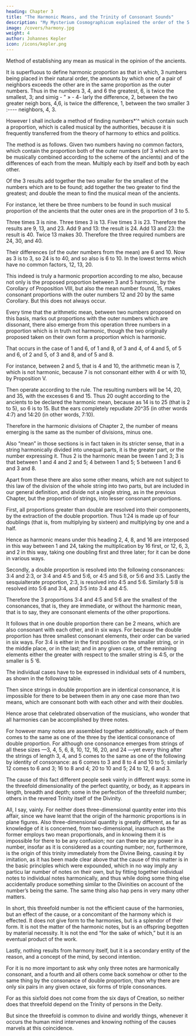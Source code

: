 ```yaml
---
heading: Chapter 3
title: "The Harmonic Means, and the Trinity of Consonant Sounds"
description: "My Mysterium Cosmographicum explained the order of the 5 solids in the world"
image: /covers/harmony.jpg
weight: 4
author: Johannes Kepler
icon: /icons/kepler.png
---
```





Method of establishing any mean as musical in the opinion of the ancients.

It is superfluous to define harmonic proportion as that in which, 3 numbers being placed in their natural order, the amounts by which one of a pair of neighbors exceeds the other are in the same proportion as the outer numbers. Thus in the numbers 3, 4, and 6 the greatest, 6, is twice the smallest, 3; and simig - " » - 4- larly the difference, 2, between the two greater neigh­
bors, 4,6, is twice the difference, 1, between the two smaller
3 :----
neighbors, 4, 3.


However I shall include a method of finding numbers*’^ which contain such a proportion, which is called musical by the authorities, because it is frequently transferred from the theory of harmony to ethics and politics. 

The method is as follows. Given two numbers having no common factors, which contain the proportion both of the outer numbers (of 3 which are to be musically combined according to the scheme of the ancients) and of the differences of each from the mean. Multiply each by itself and both by each other.

Of the 3 results add together the two smaller for the smallest of the numbers which are to be found; add together the two greater to find the greatest; and double the mean to find the musical mean of the ancients. 

For instance, let there be three numbers to be found in such musical proportion of the ancients that the outer ones are in the proportion of 3 to 5. 

Three times 3 is nine. Three times 3 is 13. Five times 3 is 23. Therefore the results are 9, 13, and 23. Add 9 and 13: the result is 24. Add 13 and 23: the result is 40. Twice 13 makes 30. Therefore the three required numbers are 24, 30, and 40. 

Their differences (of the outer numbers from the mean) are 6 and 10. Now as 3 is to 3, so 24 is to 40, and so also is 6 to 10. In the lowest terms which have no common factors, 12, 13, 20.

This indeed is truly a harmonic proportion according to me also, because not only is the proposed proportion between 3 and 5 harmonic, by the Corollary of Proposition VIII, but also the mean number found, 15, makes consonant proportions with the outer numbers 12 and 20 by the same Corollary. But this does not always occur.

Every time that the arithmetic mean, between two numbers proposed on this basis, marks out proportions with the outer numbers which are dissonant, there also emerge from this operation three numbers in a proportion which is in truth not harmonic, though the two originally proposed taken on their own form a proportion which is harmonic. 

That occurs in the case of 1 and 6, of 1 and 8, of 3 and 4, of 4 and 5, of 5 and 6, of 2 and 5, of 3 and 8, and of 5 and 8. 

For instance, between 2 and 5, that is 4 and 10, the arithmetic mean is 7, which is not harmonic, because 7 is not consonant either with 4 or with 10, by Proposition V. 

Then operate according to the rule. The resulting numbers will be 14, 20, and 35, with the excesses 6 and 15. Thus 20 ought according to the ancients to be declared the harmonic mean, because as 14 is to 25 (that is 2 to 5), so 6 is to 15. But the ears completely repudiate 20^35 (in other words 4:7) and 14:20 (in other words, 7:10).

Therefore in the harmonic divisions of Chapter 2, the number of means emerging is the same as the number of divisions, minus one. 

Also “mean” in those sections is in fact taken in its stricter sense, that in a string harmonically divided into unequal parts, it is the greater part, or the number expressing it. Thus 2 is the harmonic mean be­
tween 1 and 3; 3 is that between 1 and 4 and 2 and 5; 4 between 1
and 5; 5 between 1 and 6 and 3 and 8.

Apart from these there are also some other means, which are not subject to this law of the division of the whole string into two parts, but are included in our general definition, and divide not a single string, as in the previous Chapter, but the proportion of strings, into lesser consonant proportions.

First, all proportions greater than double are resolved into their components, by the extraction of the double proportion. Thus 1:24 is made up of four doublings (that is, from multiplying by sixteen) and multiplying by one and a half. 

Hence as harmonic means under this heading 2, 4, 8, and 16 are interposed in this way between 1 and 24, taking the multiplication by 16 first, or 12, 6, 3, and 2 in this way, taking one doubling first and three later; for
it can be done in various ways. 

Secondly, a double proportion is resolved into the following consonances: 3:4 and 2:3, or 3:4 and 4:5 and 5:6, or 4:5 and
5:8, or 5:6 and 3:5. Lastly the sesquialterate proportion, 2:3, is resolved into 4:5 and 5:6.
Similarly 5:8 is resolved into 5:6 and 3:4, and 3:5 into 3:4 and 4:5.

Therefore the 3 proportions 3:4 and 4:5 and 5:6 are the smallest of the consonances, that is, they are immediate, or without the harmonic mean, that is to say, they are consonant elements of the other
proportions.

It follows that in one double proportion there can be 2 means, which are also consonant with each other, and in six
ways. For because the double proportion has three smallest consonant elements, their order can be varied in six ways. For 3:4 is either in the first position on the smaller string, or in the middle place, or in the last; and in any given case, of the remaining elements either the greater with respect to the smaller string is 4:5, or the smaller is 5 ‘6.

The individual cases have to be expressed in individual sets of 4 numbers, as shown in the following table.

Then since strings in double proportion are in identical consonance, it is impossible for there to be between them in any one case more than two means, which are consonant both with each other and
with their doubles. 

Hence arose that celebrated observation of the musicians, who wonder that all harmonies can be accomplished by three notes. 

For however many notes are assembled together additionally, each of them comes to the same as one of the three by the identical consonance of double proportion. For although one consonance emerges from strings of all these
sizes —3, 4, 5, 6, 8, 10, 12, 16, 20, and 24 —yet every thing after the strings of length 3, 4, and 5 comes
to the same as one of the following by identity of consonance: as 6 comes to 3 and 8 to 4 and 10 to 5; similarly 12 comes
to 6 and 3; 16 to 8 and 4; 20 to 10 and 5; 24 to 12, 6 and 3.

The cause of this fact different people seek vainly in different ways:
some in the threefold dimensionality of the perfect quantity, or body,
as it appears in length, breadth and depth; some in the perfection
of the threefold number; others in the revered Trinity itself of the
Divinity.

All, I say, vainly. For neither does three-dimensional quantity enter into this affair, since we have learnt that the origin of the harmonic proportions is in plane figures. Also three-dimensional quantity is greatly different, as far as knowledge of it is concerned, from two-dimensional, inasmuch as the former employs two mean proportionals,
and in knowing them it is impossible for there to be any confusion;
nor can there be any power in a number, insofar as it is considered
as a counting number; nor, furthermore, is the origin of this trinity
immediately from the Divine Being, causing it by imitation, as it has
been made clear above that the cause of this matter is in the basic
principles which were expounded, which in no way imply any particu­
lar number of notes on their own, but by fitting together individual
notes to individual notes harmonically, and thus while doing some­
thing else accidentally produce something similar to the Divinities
on account of the number’s being the same. The same thing also hap­
pens in very many other matters.


In short, this threefold number is not the efficient cause of the harmonies, but an effect of the cause, or a concomitant of the harmony which is effected. It does not give form to the harmonies, but is a splendor of their form. It is not the matter of the harmonic notes, but is an offspring begotten by material necessity. It is not the end
“for the sake of which,” but it is an eventual product of the work. 

Lastly, nothing results from harmony itself, but it is a secondary entity of the reason, and a concept of the mind, by second intention. 

For it is no more important to ask why only three notes are harmonically consonant, and a fourth and all others come back somehow or other to the same thing by the consonance of double proportion, than why there are only six pairs in any given octave, six forms of triple consonances. 

For as this sixfold does not come from the six days of Creation, so neither does that threefold depend on the Trinity of persons in the Deity. 

But since the threefold is common to divine and worldly things, whenever it occurs the human mind intervenes and knowing
nothing of the causes marvels at this coincidence. 
